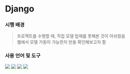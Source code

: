 # Django

### 시행 배경 
> 프로젝트를 수행할 때, 직접 모델 탑재를 못해본 것이 아쉬웠음 <br>
> 웹에서 모델 가동이 가능한지 만을 확인해보고자 함

### 사용 언어 및 도구
<div>
<img src="http://img.shields.io/badge/Python-3776AB?style=round&logo=Python&logoColor=white" />
<img src="http://img.shields.io/badge/Django-092E20?style=round&logo=Django&logoColor=white" />
<img src="http://img.shields.io/badge/VScode-007ACC?style=round&logo=visualstudiocode&logoColor=white" />
<img src="http://img.shields.io/badge/Pycharm-000000?style=round&logo=PyCharm&logoColor=white" />
</div>
